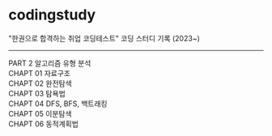 # **codingstudy**
"한권으로 합격하는 취업 코딩테스트" 코딩 스터디 기록 (2023~)

----------------------------------
PART 2 알고리즘 유형 분석<br/>
CHAPT 01 자료구조<br/>
CHAPT 02 완전탐색<br/>
CHAPT 03 탐욕법<br/>
CHAPT 04 DFS, BFS, 백트래킹<br/>
CHAPT 05 이분탐색<br/>
CHAPT 06 동적계획법 

